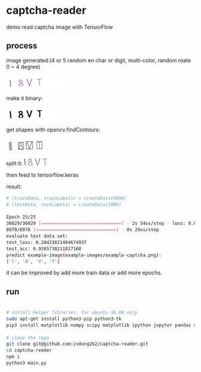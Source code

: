 # captcha-reader
demo read captcha image with TensorFlow

## process

image generated:(4 or 5 random en char or digit, multi-color, random roate 0 ~ 4 degree)

![example-captcha.png](example-images/example-captcha.png)

make it binary:

![example-binary.png](example-images/example-binary.png)

get shapes with opencv.findContours:

![example-findContours.png](example-images/example-findContours.png)

split it:
![example-split-0.png](example-images/example-split-0.png)
![example-split-1.png](example-images/example-split-1.png)
![example-split-2.png](example-images/example-split-2.png)
![example-split-3.png](example-images/example-split-3.png)

then feed to tensorflow.keras

result:
```bash
# (trainData, trainLabels) = createData(8000)
# (testData, testLabels) = createData(2000)

Epoch 25/25
36029/36029 [==============================] - 2s 54us/step - loss: 0.0752 - acc: 0.9669
8970/8970 [==============================] - 0s 29us/step
evaluate test data set:
test_loss: 0.28423821404674937
test_acc: 0.9385730211817168
predict example-image(example-images/example-captcha.png):
['l', '8', 'V', 'T']
```

it can be improved by add more train data or add more epochs.

## run
```bash

# install Helper libraries, for ubuntu 16.04 only
sudo apt-get install python3-pip python3-tk
pip3 install matplotlib numpy scipy matplotlib ipython jupyter pandas sympy nose --user

# clone the repo
git clone git@github.com:zxdong262/captcha-reader.git
cd captcha-reader
npm i
python3 main.py

```




